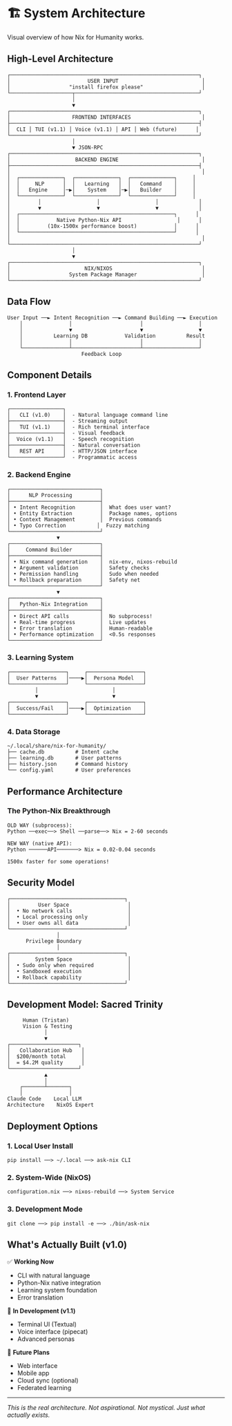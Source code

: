 # 🏗️ System Architecture

Visual overview of how Nix for Humanity works.

## High-Level Architecture

```
┌─────────────────────────────────────────────────────────────┐
│                         USER INPUT                           │
│                   "install firefox please"                   │
└────────────────────┬────────────────────────────────────────┘
                     │
                     ▼
┌─────────────────────────────────────────────────────────────┐
│                    FRONTEND INTERFACES                       │
├─────────────────────────────────────────────────────────────┤
│  CLI │ TUI (v1.1) │ Voice (v1.1) │ API │ Web (future)      │
└─────────────────────────────────────────────────────────────┘
                     │
                     ▼ JSON-RPC
┌─────────────────────────────────────────────────────────────┐
│                     BACKEND ENGINE                           │
├─────────────────────────────────────────────────────────────┤
│                                                              │
│  ┌──────────────┐  ┌──────────────┐  ┌──────────────┐     │
│  │     NLP      │  │   Learning   │  │   Command    │     │
│  │   Engine     │─▶│    System    │─▶│   Builder    │     │
│  └──────────────┘  └──────────────┘  └──────────────┘     │
│         │                  │                  │             │
│         ▼                  ▼                  ▼             │
│  ┌──────────────────────────────────────────────────┐      │
│  │            Native Python-Nix API                  │      │
│  │         (10x-1500x performance boost)            │      │
│  └──────────────────────────────────────────────────┘      │
│                                                              │
└─────────────────────────────────────────────────────────────┘
                     │
                     ▼
┌─────────────────────────────────────────────────────────────┐
│                        NIX/NIXOS                             │
│                   System Package Manager                     │
└─────────────────────────────────────────────────────────────┘
```

## Data Flow

```
User Input ──► Intent Recognition ──► Command Building ──► Execution
    │               │                      │                  │
    │               ▼                      ▼                  ▼
    │          Learning DB            Validation          Result
    │               │                      │                  │
    └───────────────┴──────────────────────┴──────────────────┘
                        Feedback Loop
```

## Component Details

### 1. Frontend Layer
```
┌─────────────────┐
│   CLI (v1.0)    │  - Natural language command line
├─────────────────┤  - Streaming output
│   TUI (v1.1)    │  - Rich terminal interface
├─────────────────┤  - Visual feedback
│  Voice (v1.1)   │  - Speech recognition
├─────────────────┤  - Natural conversation
│   REST API      │  - HTTP/JSON interface
└─────────────────┘  - Programmatic access
```

### 2. Backend Engine
```
┌─────────────────────────────┐
│      NLP Processing         │
├─────────────────────────────┤
│ • Intent Recognition        │  What does user want?
│ • Entity Extraction         │  Package names, options
│ • Context Management        │  Previous commands
│ • Typo Correction          │  Fuzzy matching
└─────────────────────────────┘
                ▼
┌─────────────────────────────┐
│     Command Builder         │
├─────────────────────────────┤
│ • Nix command generation    │  nix-env, nixos-rebuild
│ • Argument validation       │  Safety checks
│ • Permission handling       │  Sudo when needed
│ • Rollback preparation      │  Safety net
└─────────────────────────────┘
                ▼
┌─────────────────────────────┐
│   Python-Nix Integration    │
├─────────────────────────────┤
│ • Direct API calls          │  No subprocess!
│ • Real-time progress        │  Live updates
│ • Error translation         │  Human-readable
│ • Performance optimization  │  <0.5s responses
└─────────────────────────────┘
```

### 3. Learning System
```
┌──────────────────┐     ┌──────────────────┐
│  User Patterns   │────▶│  Persona Model   │
└──────────────────┘     └──────────────────┘
         │                        │
         ▼                        ▼
┌──────────────────┐     ┌──────────────────┐
│  Success/Fail    │────▶│  Optimization    │
└──────────────────┘     └──────────────────┘
```

### 4. Data Storage
```
~/.local/share/nix-for-humanity/
├── cache.db          # Intent cache
├── learning.db       # User patterns
├── history.json      # Command history
└── config.yaml       # User preferences
```

## Performance Architecture

### The Python-Nix Breakthrough
```
OLD WAY (subprocess):
Python ──exec──> Shell ──parse──> Nix = 2-60 seconds

NEW WAY (native API):
Python ──────API───────> Nix = 0.02-0.04 seconds

1500x faster for some operations!
```

## Security Model

```
┌─────────────────────────────────────┐
│         User Space                   │
│  • No network calls                  │
│  • Local processing only             │
│  • User owns all data                │
└─────────────────────────────────────┘
                │
      Privilege Boundary
                │
┌─────────────────────────────────────┐
│        System Space                  │
│  • Sudo only when required           │
│  • Sandboxed execution               │
│  • Rollback capability               │
└─────────────────────────────────────┘
```

## Development Model: Sacred Trinity

```
     Human (Tristan)
     Vision & Testing
            │
            ▼
┌──────────────────────┐
│   Collaboration Hub   │
│  $200/month total     │
│  = $4.2M quality      │
└──────────────────────┘
            ▲
            │
    ┌───────┴───────┐
    │               │
Claude Code    Local LLM
Architecture    NixOS Expert
```

## Deployment Options

### 1. Local User Install
```
pip install ──> ~/.local ──> ask-nix CLI
```

### 2. System-Wide (NixOS)
```
configuration.nix ──> nixos-rebuild ──> System Service
```

### 3. Development Mode
```
git clone ──> pip install -e ──> ./bin/ask-nix
```

## What's Actually Built (v1.0)

✅ **Working Now**
- CLI with natural language
- Python-Nix native integration
- Learning system foundation
- Error translation

🚧 **In Development (v1.1)**
- Terminal UI (Textual)
- Voice interface (pipecat)
- Advanced personas

📅 **Future Plans**
- Web interface
- Mobile app
- Cloud sync (optional)
- Federated learning

---
*This is the real architecture. Not aspirational. Not mystical. Just what actually exists.*
